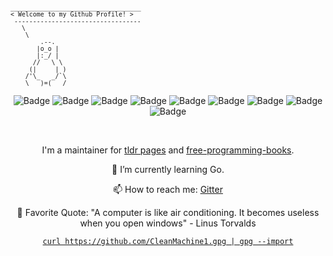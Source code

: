 <p><small>

```
___________________________________
< Welcome to my Github Profile! >
 ----------------------------------
   \
    \
        .--.
       |o_o |
       |:_/ |
      //   \ \
     (|     | )
    /'\_   _/`\
    \___)=(___/

```

</small>
</p>

<div align="center">

![Badge](https://img.shields.io/badge/Python-3776AB?style=for-the-badge&logo=python&logoColor=white)
![Badge](https://img.shields.io/badge/C-00599C?style=for-the-badge&logo=c&logoColor=white)
![Badge](https://img.shields.io/badge/Go-00ADD8?style=for-the-badge&logo=go&logoColor=white)
![Badge](https://img.shields.io/badge/Shell_Script-121011?style=for-the-badge&logo=gnu-bash&logoColor=white)
![Badge](https://img.shields.io/badge/Git-F05032?style=for-the-badge&logo=git&logoColor=white)
![Badge](https://img.shields.io/badge/Linux-FCC624?style=for-the-badge&logo=linux&logoColor=black)
![Badge](https://img.shields.io/badge/Arch_Linux-1793D1?style=for-the-badge&logo=arch-linux&logoColor=white)
![Badge](https://img.shields.io/badge/ZSH-0000FF?style=for-the-badge&logo=ZSH&logoColor=white)
![Badge](https://img.shields.io/badge/Visual_Studio_Code-0078D4?style=for-the-badge&logo=visual%20studio%20code&logoColor=white)

</br>

I'm a maintainer for [tldr pages](https://github.com/tldr-pages/tldr) and [free-programming-books](https://github.com/EbookFoundation/free-programming-books).

 🌱 I’m currently learning Go.

 📫 How to reach me: [Gitter](https://gitter.im/CleanMachine1)
 
 💬 Favorite Quote: "A computer is like air conditioning. It becomes useless when you open windows" - Linus Torvalds

[`curl https://github.com/CleanMachine1.gpg | gpg --import`](https://github.com/CleanMachine1.gpg)

</div>
